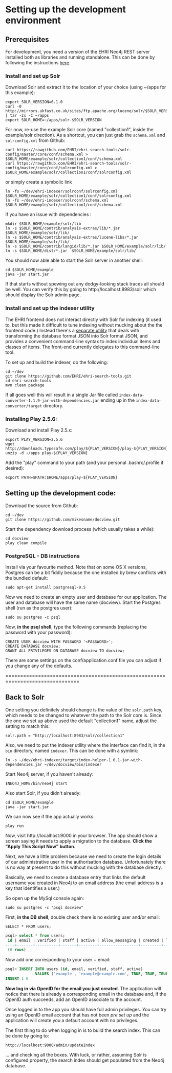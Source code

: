 # Setting up the development environment

## Prerequisites

For development, you need a version of the EHRI Neo4j REST server installed both as libraries and running standalone. This can be done by following the instructions [here](https://github.com/mikesname/ehri-rest/blob/master/docs/INSTALL.md).

### Install and set up Solr

Download Solr and extract it to the location of your choice (using ~/apps for this example):

    export SOLR_VERSION=6.1.0
    curl -0 http://mirrors.ukfast.co.uk/sites/ftp.apache.org/lucene/solr/$SOLR_VERSION/solr-$SOLR_VERSION.tgz | tar -zx -C ~/apps
    export SOLR_HOME=~/apps/solr-$SOLR_VERSION
	

For now, re-use the example Solr core (named "collection1", inside the example/solr direction).  As a shortcut, you can just grab the `schema.xml` and `solrconfig.xml` from Github:

    curl https://rawgithub.com/EHRI/ehri-search-tools/solr-config/master/core/conf/schema.xml > $SOLR_HOME/example/solr/collection1/conf/schema.xml
    curl https://rawgithub.com/EHRI/ehri-search-tools/solr-config/master/core/conf/solrconfig.xml > $SOLR_HOME/example/solr/collection1/conf/solrconfig.xml

or simply create a symbolic link

    ln -fs ~/dev/ehri-indexer/solrconf/solrconfig.xml $SOLR_HOME/example/solr/collection1/conf/solrconfig.xml
    ln -fs ~/dev/ehri-indexer/solrconf/schema.xml $SOLR_HOME/example/solr/collection1/conf/schema.xml

If you have an issue with dependencies :

    mkdir $SOLR_HOME/example/solr/lib
    ln -s $SOLR_HOME/contrib/analysis-extras/lib/*.jar $SOLR_HOME/example/solr/lib/
    ln -s $SOLR_HOME/contrib/analysis-extras/lucene-libs/*.jar $SOLR_HOME/example/solr/lib/
    ln -s $SOLR_HOME/contrib/langid/lib/*.jar $SOLR_HOME/example/solr/lib/
    ln -s $SOLR_HOME/dist/*.jar  $SOLR_HOME/example/solr/lib/

You should now able able to start the Solr server in another shell:

    cd $SOLR_HOME/example
    java -jar start.jar

If that starts without spewing out any dodgy-looking stack traces all should be well. You can verify this by going to http://localhost:8983/solr which should display the Solr admin page.

### Install and set up the indexer utility

The EHRI frontend does not interact directly with Solr for indexing (it used to, but this made it difficult to tune indexing without mucking about the the frontend code.) Instead there's a [separate utility](https://github.com/EHRI/ehri-search-tools) that deals with transforming the database format JSON into Solr format JSON, and provides a convenient command-line syntax to index individual items and classes of items. The front-end currently delegates to this command-line tool.

To set up and build the indexer, do the following:

    cd ~/dev
    git clone https://github.com/EHRI/ehri-search-tools.git
    cd ehri-search-tools
    mvn clean package

If all goes well this will result in a single Jar file called `index-data-converter-1.1.9-jar-with-dependencies.jar` ending up in the `index-data-converter/target` directory.

### Installing Play 2.5.6:

Download and install Play 2.5.x:

    export PLAY_VERSION=2.5.6
    wget http://downloads.typesafe.com/play/${PLAY_VERSION}/play-${PLAY_VERSION}.zip
    unzip -d ~/apps play-${PLAY_VERSION}

Add the "play" command to your path (and your personal .bashrc/.profile if desired):

    export PATH=$PATH:$HOME/apps/play-${PLAY_VERSION}
    
## Setting up the development code:

Download the source from Github:

    cd ~/dev
    git clone https://github.com/mikesname/docview.git

Start the dependency download process (which usually takes a while):

    cd docview
    play clean compile


### PostgreSQL - DB instructions

Install via your favourite method. Note that on some OS X versions, Postgres can be a bit fiddly because the one installed by brew conflicts with the bundled default:

    sudo apt-get install postgresql-9.5

Now we need to create an empty user and database for our application. The user and database will have the same name (docview). Start the Postgres shell (run as the postgres user):

    sudo su postgres -c psql

Now, **in the psql shell**, type the following commands (replacing the password with your password):

    CREATE USER docview WITH PASSWORD '<PASSWORD>';
    CREATE DATABASE docview;
    GRANT ALL PRIVILEGES ON DATABASE docview TO docview;

There are some settings on the conf/application.conf file you can adjust if you change any of the defaults.

===============================================================================

## Back to Solr

One setting you definitely should change is the value of the `solr.path` key, which needs to be changed to whatever the path to the Solr core is. Since the one we set up above used the default "collection1" name, adjust the setting to match this:

    solr.path = "http://localhost:8983/solr/collection1"

Also, we need to put the indexer utility where the interface can find it, in the `bin` directory, named `indexer`. This can be done with a symlink:

    ln -s ~/dev/ehri-indexer/target/index-helper-1.0.1-jar-with-dependencies.jar ~/dev/docview/bin/indexer

Start Neo4j server, if you haven't already:

    $NEO4J_HOME/bin/neo4j start
    
Also start Solr, if you didn't already:

    cd $SOLR_HOME/example
    java -jar start.jar

We can now see if the app actually works:

    play run

Now, visit http://localhost:9000 in your browser. The app should show a screen saying it needs to apply a migration to the database. **Click the "Apply This Script Now" button.**

Next, we have a little problem because we need to create the login details of our administrative user in the authorisation database. Unfortunately there is no way at present to do this without mucking with the database directly.

Basically, we need to create a database entry that links the default username you created in Neo4j to an email address (the email address is a key that identifies a user.)

So open up the MySql console again:

    sudo su postgres -c "psql docview"

First, **in the DB shell**, double check there is no existing user and/or email:

    SELECT * FROM users;

```SQL
psql> select * from users;
 id | email | verified | staff | active | allow_messaging | created | last_login | password | is_legacy 
----+-------+----------+-------+--------+-----------------+---------+------------+----------+-----------
 (0 rows)
```

Now add one corresponding to your user + email:

```SQL
psql> INSERT INTO users (id, email, verified, staff, active)
             VALUES ('example', 'example@example.com', TRUE, TRUE, TRUE);
INSERT 1 0
```

**Now log in via OpenID for the email you just created**. The application will notice that there is already a corresponding email in the database and, if the OpenID auth succeeds, add an OpenID associate to the account.

Once logged in to the app you should have full admin privileges. You can try using an OpenID email account that has not been _pre set up_ and the application will create you a default account with no privileges.

The first thing to do when logging in is to build the search index. This can be done by going to:

    http://localhost:9000/admin/updateIndex

... and checking all the boxes. With luck, or rather, assuming Solr is configured property, the search index should get populated from the Neo4j database.


